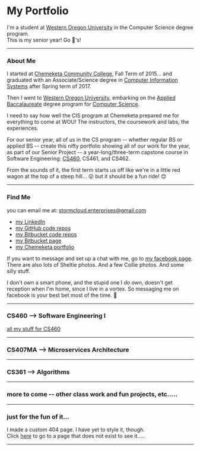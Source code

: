 # My Portfolio
I'm a student at <a href="https://www.wou.edu/" target="_blank">Western Oregon University</a> in the Computer Science degree program.   
This is my senior year!  Go :wolf:'s!   

---

### About Me 
I started at <a href="https://www.chemeketa.edu/" target="_blank">Chemeketa Community College</a>, Fall Term of 2015... and graduated with an Associate/Science degree in <a href="https://www.chemeketa.edu/programs-classes/program-finder/computer-information-systems/" target="_blank">Computer Information Systems</a> after Spring term of 2017.   

Then I went to <a href="https://www.wou.edu/" target="_blank">Western Oregon University</a>, embarking on the <a href="http://www.wou.edu/cs/degrees-programs/ab-in-computer-science/" target="_blank">Applied Baccalaureate</a> degree program for <a href="http://www.wou.edu/cs/" target="_blank">Computer Science</a>.

I need to say how well the CIS program at Chemeketa prepared me for everything to come at WOU!  The instructors, the coursework and labs, the experiences.   

For our senior year, all of us in the CS program -- whether regular BS or applied BS -- create this nifty portfolio showing all of our work for the year, as part of our Senior Project -- a year-long/three-term capstone course in Software Engineering:  <a href="http://www.wou.edu/~morses/classes/cs46x/Prep.html" target="_blank">CS460</a>, CS461, and CS462.   

From the sounds of it, the first term starts us off like we're in a little red wagon at the top of a steep hill... :astonished: but it should be a fun ride!  :blush:   

---

### Find Me
you can email me at:  <a href="mailto:stormcloud.enterprises@gmail.com?Subject=Hey%20there!" target="_top">stormcloud.enterprises@gmail.com</a>
 

* <a href="https://www.linkedin.com/in/tricia-l-holman-55a00a24/" target="_blank">my LinkedIn</a> 
* <a href="https://github.com/Stormy9/" target="_blank">my GitHub code repos</a>   
* <a href="https://bitbucket.org/Stormy9/" target="_blank">my Bitbucket code repos</a>   
* <a href="https://stormy9.bitbucket.io/" target="_blank">my Bitbucket page</a>   
* <a href="https://stormcloudenterprises.000webhostapp.com/stormy/index.html" target="_blank">my Chemeketa portfolio</a>   

If you want to message and set up a chat with me, go to <a href="https://www.facebook.com/tricia.l.holman" target="_blank">my facebook page</a>.   
There are also lots of Sheltie photos.  And a few Collie photos.  And some silly stuff.

I don't own a smart phone, and the stupid one I *do* own, doesn't get reception when I'm home, since I live in a vortex. So messaging me on facebook is your best bet most of the time.  :eyes:   

---

### CS460 --> Software Engineering I
[all my stuff for CS460](https://stormy9.github.io/CS460/ "my CS460 stuff")

---

### CS407MA --> Microservices Architecture

---

### CS361 --> Algorithms

---

### more to come -- other class work and fun projects, etc.....

---

### just for the fun of it...   
I made a custom 404 page.  I have yet to style it, though.   
Click [here](https://stormy9.github.io/oops "oops!") to go to a page that does not exist to see it.....

---
